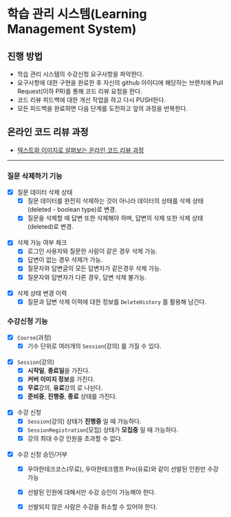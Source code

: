 # 학습 관리 시스템(Learning Management System)
## 진행 방법
* 학습 관리 시스템의 수강신청 요구사항을 파악한다.
* 요구사항에 대한 구현을 완료한 후 자신의 github 아이디에 해당하는 브랜치에 Pull Request(이하 PR)를 통해 코드 리뷰 요청을 한다.
* 코드 리뷰 피드백에 대한 개선 작업을 하고 다시 PUSH한다.
* 모든 피드백을 완료하면 다음 단계를 도전하고 앞의 과정을 반복한다.

## 온라인 코드 리뷰 과정
* [텍스트와 이미지로 살펴보는 온라인 코드 리뷰 과정](https://github.com/next-step/nextstep-docs/tree/master/codereview)
---------------------------------------------------------------------------------------------------------------
### 질문 삭제하기 기능
 - [x] 질문 데이터 삭제 상태
   - [x] 질문 데이터를 완전히 삭제하는 것이 아니라 데이터의 상태를 삭제 상태(deleted - boolean type)로 변경.
   - [x] 질문을 삭제할 때 답변 또한 삭제해야 하며, 답변의 삭제 또한 삭제 상태(deleted)로 변경.  
   <br/>
 - [x] 삭제 가능 여부 체크
   - [x] 로그인 사용자와 질문한 사람이 같은 경우 삭제 가능.
   - [x] 답변이 없는 경우 삭제가 가능.
   - [x] 질문자와 답변글의 모든 답변자가 같은경우 삭제 가능.
   - [x] 질문자와 답변자가 다른 경우, 답변 삭제 불가능.  
   <br/>
 - [x] 삭제 상태 변경 이력
   - [x] 질문과 답변 삭제 이력에 대한 정보를 `DeleteHistory` 를 활용해 남긴다.

### 수강신청 기능
 - [x] `Course`(과정)
   - [x] 기수 단위로 여러개의 `Session`(강의) 를 가질 수 있다.   
   <br/>
 - [x] `Session`(강의)
   - [x] **시작일**, **종료일**을 가진다.
   - [x] **커버 이미지 정보**를 가진다.
   - [x] **무료**강의, **유료**강의 로 나뉜다.
   - [x] **준비중**, **진행중**, **종료** 상태를 가진다.   
   <br/>
 - [x] 수강 신청
   - [x] `Session`(강의) 상태가 **진행중** 일 때 가능하다.
   - [x] `SessionRegistration`(모집) 상태가 **모집중** 일 때 가능하다. 
   - [x] 강의 최대 수강 인원을 초과할 수 없다.  
   <br/>
 - [x] 수강 신청 승인/거부
   - [x] 우아한테크코스(무료), 우아한테크캠프 Pro(유료)와 같이 선발된 인원만 수강 가능
   - [x] 선발된 인원에 대해서만 수강 승인이 가능해야 한다.
   - [x] 선발되지 않은 사람은 수강을 취소할 수 있어야 한다.

